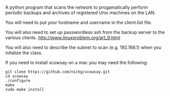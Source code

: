 A python program that scans the network to progamatically perform periodic backups and archives of registered Unix machines on the LAN. 

You will need to put your hostname and username in the client.list file.

You will also need to set up passwordless ssh from the backup server to the various clients. 
http://www.linuxproblem.org/art_9.html

You will also need to describe the subnet to scan (e.g. 192.168.1) when you initalize the class.

If you need to install xcowsay on a mac you may need the following:
	
	git clone https://github.com/nickg/xcowsay.git	
	cd xcowsay
	./configure
	make
	sudo make install
